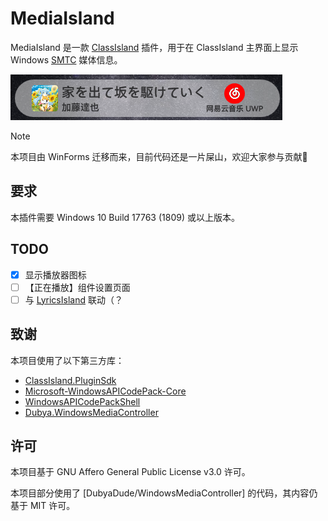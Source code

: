 # MediaIsland

MediaIsland 是一款 [ClassIsland](https://classisland.tech) 插件，用于在 ClassIsland 主界面上显示 Windows [SMTC](https://learn.microsoft.com/en-us/uwp/api/windows.media.systemmediatransportcontrols) 媒体信息。

![截图](./Assets/screenshot.png)

> [!NOTE]
>
> 本项目由 WinForms 迁移而来，目前代码还是一片屎山，欢迎大家参与贡献🙏

## 要求

本插件需要 Windows 10 Build 17763 (1809) 或以上版本。

## TODO

- [x] 显示播放器图标
- [ ] 【正在播放】组件设置页面
- [ ] 与 [LyricsIsland](https://github.com/jiangyin14/LyricsIsland) 联动（？

## 致谢

本项目使用了以下第三方库：

- [ClassIsland.PluginSdk](https://www.nuget.org/packages/ClassIsland.PluginSdk)
- [Microsoft-WindowsAPICodePack-Core](https://www.nuget.org/packages/Microsoft-WindowsAPICodePack-Core/)
- [WindowsAPICodePackShell](https://www.nuget.org/packages/WindowsAPICodePackShell)
- [Dubya.WindowsMediaController](https://www.nuget.org/packages/Dubya.WindowsMediaController)

## 许可

本项目基于 GNU Affero General Public License v3.0 许可。

本项目部分使用了 [DubyaDude/WindowsMediaController] 的代码，其内容仍基于 MIT 许可。
